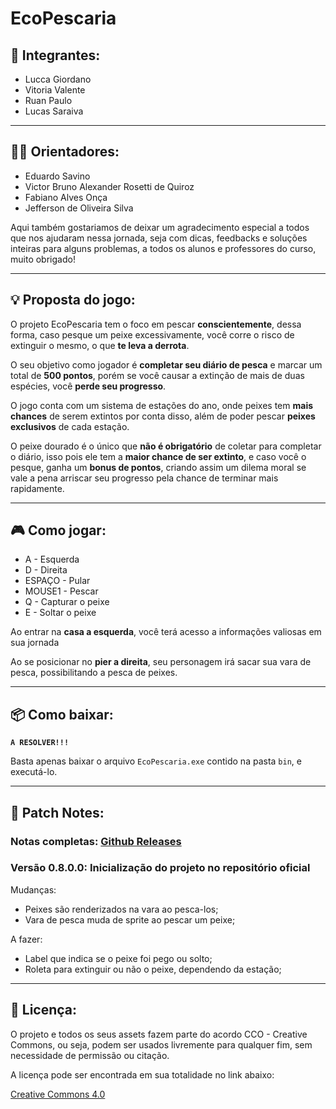 # EcoPescaria

## 👥 Integrantes:

- Lucca Giordano
- Vitoria Valente
- Ruan Paulo
- Lucas Saraiva

---

## 🧑‍🏫 Orientadores:
- Eduardo Savino
- Victor Bruno Alexander Rosetti de Quiroz
- Fabiano Alves Onça
- Jefferson de Oliveira Silva

Aqui também gostariamos de deixar um agradecimento especial a todos que nos ajudaram nessa jornada, seja com dicas, feedbacks e soluções inteiras para alguns problemas, a todos os alunos e professores do curso, muito obrigado!

---

## 💡 Proposta do jogo:

O projeto EcoPescaria tem o foco em pescar **conscientemente**, dessa forma, caso pesque um peixe excessivamente, você corre o risco de extinguir o mesmo, o que **te leva a derrota**.

O seu objetivo como jogador é **completar seu diário de pesca** e marcar um total de **500 pontos**, porém se você causar a extinção de mais de duas espécies, você **perde seu progresso**.

O jogo conta com um sistema de estações do ano, onde peixes tem **mais chances** de serem extintos por conta disso, além de poder pescar **peixes exclusivos** de cada estação.

O peixe dourado é o único que **não é obrigatório** de coletar para completar o diário, isso pois ele tem a **maior chance de ser extinto**, e caso você o pesque, ganha um **bonus de pontos**, criando assim um dilema moral se vale a pena arriscar seu progresso pela chance de terminar mais rapidamente.

---

## 🎮 Como jogar:

- A - Esquerda
- D - Direita
- ESPAÇO - Pular
- MOUSE1 - Pescar
- Q - Capturar o peixe
- E - Soltar o peixe

Ao entrar na **casa a esquerda**, você terá acesso a informações valiosas em sua jornada

Ao se posicionar no **pier a direita**, seu personagem irá sacar sua vara de pesca, possibilitando a pesca de peixes.

---

## 📦 Como baixar:

**`A RESOLVER!!!`**

Basta apenas baixar o arquivo `EcoPescaria.exe` contido na pasta `bin`, e executá-lo.

---

## 📂 Patch Notes:

### Notas completas: [Github Releases](https://github.com/2023-1-MCC1/Projeto7/releases)

### Versão 0.8.0.0: Inicialização do projeto no repositório oficial

Mudanças:
- Peixes são renderizados na vara ao pesca-los;
- Vara de pesca muda de sprite ao pescar um peixe;
  
A fazer:
- Label que indica se o peixe foi pego ou solto;
- Roleta para extinguir ou não o peixe, dependendo da estação;


---

## 📝 Licença:

O projeto e todos os seus assets fazem parte do acordo CCO - Creative Commons, ou seja, podem ser usados livremente para qualquer fim, sem necessidade de permissão ou citação.

A licença pode ser encontrada em sua totalidade no link abaixo:

[Creative Commons 4.0](https://creativecommons.org/licenses/by/4.0/legalcode.pt)